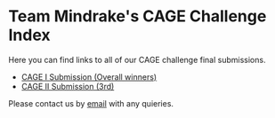 # Team Mindrake's CAGE Challenge Index
Here you can find links to all of our CAGE challenge final submissions.

- [CAGE I Submission (Overall winners)](https://github.com/alan-turing-institute/cage-challenge-1-public)
- [CAGE II Submission (3rd)](https://github.com/alan-turing-institute/cage-challenge-2-public)

Please contact us by [email](mailto:mindrake@turing.ac.uk) with any quieries.
